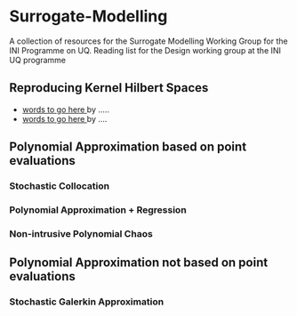 # Surrogate-Modelling
A collection of resources for the Surrogate Modelling Working Group for the INI Programme on UQ.
Reading list for the Design working group at the INI UQ programme


## Reproducing Kernel Hilbert Spaces
- [ words to go here ](http://epubs.siam.org/doi/10.1137/15M1026870) by .....
- [words to go here ](https://arxiv.org/pdf/1403.1040.pdf) by ....

## Polynomial Approximation based on point evaluations
### Stochastic Collocation 
### Polynomial Approximation + Regression
### Non-intrusive Polynomial Chaos

## Polynomial Approximation not based on point evaluations

### Stochastic Galerkin Approximation 
